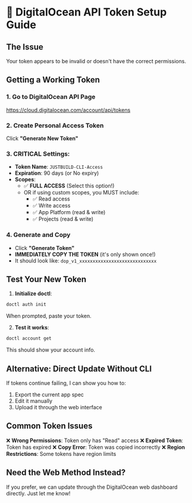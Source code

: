 # 🔑 DigitalOcean API Token Setup Guide

## The Issue

Your token appears to be invalid or doesn't have the correct permissions.

## Getting a Working Token

### 1. Go to DigitalOcean API Page

https://cloud.digitalocean.com/account/api/tokens

### 2. Create Personal Access Token

Click **"Generate New Token"**

### 3. CRITICAL Settings:

- **Token Name**: `JUSTBUILD-CLI-Access`
- **Expiration**: 90 days (or No expiry)
- **Scopes**:
  - ✅ **FULL ACCESS** (Select this option!)
  - OR if using custom scopes, you MUST include:
    - ✅ Read access
    - ✅ Write access
    - ✅ App Platform (read & write)
    - ✅ Projects (read & write)

### 4. Generate and Copy

- Click **"Generate Token"**
- **IMMEDIATELY COPY THE TOKEN** (it's only shown once!)
- It should look like: `dop_v1_xxxxxxxxxxxxxxxxxxxxxxxxxxxxx`

## Test Your New Token

1. **Initialize doctl**:

```bash
doctl auth init
```

When prompted, paste your token.

2. **Test it works**:

```bash
doctl account get
```

This should show your account info.

## Alternative: Direct Update Without CLI

If tokens continue failing, I can show you how to:

1. Export the current app spec
2. Edit it manually
3. Upload it through the web interface

## Common Token Issues

❌ **Wrong Permissions**: Token only has "Read" access
❌ **Expired Token**: Token has expired
❌ **Copy Error**: Token was copied incorrectly
❌ **Region Restrictions**: Some tokens have region limits

## Need the Web Method Instead?

If you prefer, we can update through the DigitalOcean web dashboard directly. Just let me know!

